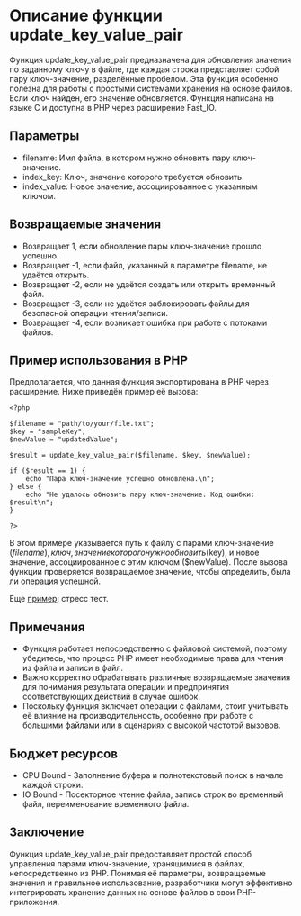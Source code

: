 # Описание функции update_key_value_pair

Функция update_key_value_pair предназначена для обновления значения по заданному ключу в файле, где каждая строка представляет собой пару ключ-значение, разделённые пробелом. 
Эта функция особенно полезна для работы с простыми системами хранения на основе файлов. 
Если ключ найден, его значение обновляется. Функция написана на языке C и доступна в PHP через расширение Fast_IO.

## Параметры

- filename: Имя файла, в котором нужно обновить пару ключ-значение.
- index_key: Ключ, значение которого требуется обновить.
- index_value: Новое значение, ассоциированное с указанным ключом.

## Возвращаемые значения

- Возвращает 1, если обновление пары ключ-значение прошло успешно.
- Возвращает -1, если файл, указанный в параметре filename, не удаётся открыть.
- Возвращает -2, если не удаётся создать или открыть временный файл.
- Возвращает -3, если не удаётся заблокировать файлы для безопасной операции чтения/записи.
- Возвращает -4, если возникает ошибка при работе с потоками файлов.

## Пример использования в PHP

Предполагается, что данная функция экспортирована в PHP через расширение. Ниже приведён пример её вызова:
```
<?php

$filename = "path/to/your/file.txt";
$key = "sampleKey";
$newValue = "updatedValue";

$result = update_key_value_pair($filename, $key, $newValue);

if ($result == 1) {
    echo "Пара ключ-значение успешно обновлена.\n";
} else {
    echo "Не удалось обновить пару ключ-значение. Код ошибки: $result\n";
}

?>
```

В этом примере указывается путь к файлу с парами ключ-значение ($filename), ключ, значение которого нужно обновить ($key), и новое значение, ассоциированное с этим ключом ($newValue). После вызова функции проверяется возвращаемое значение, чтобы определить, была ли операция успешной.

Еще [пример](/test/test.php): стресс тест.

## Примечания

- Функция работает непосредственно с файловой системой, поэтому убедитесь, что процесс PHP имеет необходимые права для чтения из файла и записи в файл.
- Важно корректно обрабатывать различные возвращаемые значения для понимания результата операции и предпринятия соответствующих действий в случае ошибок.
- Поскольку функция включает операции с файлами, стоит учитывать её влияние на производительность, особенно при работе с большими файлами или в сценариях с высокой частотой вызовов.

## Бюджет ресурсов

- CPU Bound - Заполнение буфера и полнотекстовый поиск в начале каждой строки.
- IO Bound - Посекторное чтение файла, запись строк во временный файл, переименование временного файла.

## Заключение

Функция update_key_value_pair предоставляет простой способ управления парами ключ-значение, хранящимися в файлах, непосредственно из PHP. Понимая её параметры, возвращаемые значения и правильное использование, разработчики могут эффективно интегрировать хранение данных на основе файлов в свои PHP-приложения.
